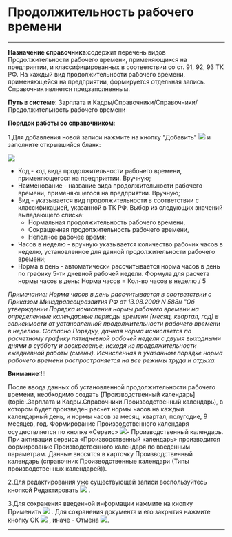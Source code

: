 ﻿#  Продолжительность рабочего времени
_ _ _ _ _ _ _ __  _ _ _

**Назначение справочника**:содержит перечень видов Продолжительности рабочего времени, применяющихся на предприятии, и классифицированных в соответствии со ст. 91, 92, 93 ТК РФ. На каждый вид продолжительности рабочего времени, применяющейся на предприятии, формируется отдельная запись. Справочник является предзаполненным.

**Путь в системе**: Зарплата и Кадры/Справочники/Справочники/Продолжительность рабочего времени

**Порядок работы со справочником**:

1.Для добавления новой записи нажмите на кнопку "Добавить" ![](topic:.AddFiles.Btn_Add.png) и заполните открывшийся бланк:

![](topic:.AddFiles.Screenshot_2694.jpg)

* Код - код вида продолжительности рабочего времени, применяющегося на предприятии. Вручную;
* Наименование - название вида продолжительности рабочего времени, применяющегося на предприятии. Вручную;
* Вид - указывается вид продолжительности в соответствии с классификацией, указанной в ТК РФ. Выбор из следующих значений выпадающего списка:
     - Нормальная продолжительность рабочего времени,
     - Сокращенная продолжительность рабочего времени,
     - Неполное рабочее время;
* Часов в неделю - вручную указывается количество рабочих часов в неделю, установленное для данной продолжительности рабочего времени;
* Норма в день - автоматически рассчитывается норма часов в день по графику 5-ти дневной рабочей недели. Формула для расчета нормы часов в день: Норма часов = Кол-во часов в неделю / 5

*Примечание: Норма часов в день рассчитывается в соответствии с Приказом Минздравсоцразвития РФ от 13.08.2009 N 588н "Об утверждении Порядка исчисления нормы рабочего времени на определенные календарные периоды времени (месяц, квартал, год) в зависимости от установленной продолжительности рабочего времени в неделю». Согласно Порядку, данная норма исчисляется по расчетному графику пятидневной рабочей недели с двумя выходными днями в субботу и воскресенье, исходя из продолжительности ежедневной работы (смены). Исчисленная в указанном порядке норма рабочего времени распространяется на все режимы труда и отдыха.*

**Внимание**:!!!

После ввода данных об установленной продолжительности рабочего времени, необходимо создать [Производственный календарь](topic:.Зарплата и Кадры.Справочники.Производственный календарь), в котором будет произведен расчет нормы часов на каждый календарный день, и нормы часов за месяц, квартал, полугодие, 9 месяцев, год.
Формирование Производственного календаря осуществляется по кнопке «Сервис»  ![](topic:Com.AddFiles.Btn_Services.png)- Производственный календарь.
При активации сервиса «Производственный календарь» производится формирование Производственного календаря по введенным параметрам.
Данные вносятся в карточку Производственный календарь (справочник Производственные календари (Типы производственных календарей)).


2.Для редактирования уже существующей записи воспользуйтесь кнопкой Редактировать ![](topic:Com.AddFiles.Buttons.Btn_Edit.png) .

3.Для сохранения введенной информации нажмите на кнопку Применить ![](topic:Com.AddFiles.Buttons.Btn_OK.png)  . Для сохранения документа и его закрытия нажмите кнопку ОК ![](topic:Com.AddFiles.Buttons.Btn_Post.png) , иначе - Отмена ![](topic:Com.AddFiles.Buttons.Btn_CloseCancel.png).

_ _ _  _

